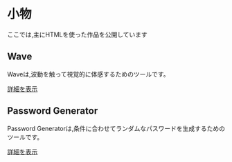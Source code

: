 # 小物

ここでは,主にHTMLを使った作品を公開しています

## Wave

Waveは,波動を触って視覚的に体感するためのツールです。

 [詳細を表示](https://akimikimikimikimikimikimika.github.io/main/Wave/ "Wave")

## Password Generator

Password Generatorは,条件に合わせてランダムなパスワードを生成するためのツールです。

 [詳細を表示](https://akimikimikimikimikimikimika.github.io/main/PasswordGenerator/ "Password Generator")
